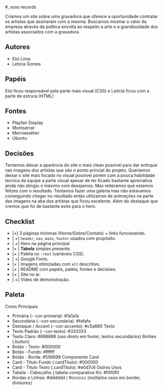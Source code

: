 
#, xoxo records

Criamos um site sobre uma gravadora que oferece a oportunidade contratar os artistas que
assinaram com a mesma. Buscamos mostrar o valor da empresa através da política envolta ao
respeito a arte e a grandiosidade dos artistas associados com a gravadora.



## Autores

- Eloi Lima
- Letícia Gomes

## Papéis

Eloi ficou responsável pela parte mais visual (CSS) e Letícia ficou com a parte de estrura (HTML) 
## Fontes

- Playfair Display
- Montserrat
- Merriweather
- Ubuntu
## Decisões

Tentamos deixar a aparência do site o mais clean possível para dar enfoque nas imagens dos
artistas que são o ponto princial do projeto. Queriamos deixar o site mais focado no visual
possível porém com a pouca habilidade tecnica da equipe a parte visual apesar de ter ficado
bastante apreciativa ainda não atingiu o máximo com desejamos. Mas reiteramos que estamos
felizes com o resultado. Tentamos fazer uma galeria mas não estavamos conseguindo chegar no
resultado então utilizamos de animações na parte das imagens na aba dos artistas que ficou
excelente. Além do destaque que cremos que foi de bastante exito para o hero.
## Checklist

- [×]  3 páginas mínimas (Home/Sobre/Contato) + links funcionando.
- [ ×]  `header`, `nav`, `main`, `footer` usados com propósito.
- [ ×]  Hero na página principal
- [× ]  **Tabela** simples presente.
- [× ]  Paleta no `:root` (variáveis CSS).
- [ ×]  Google Fonts.
- [× ]  Imagens otimizadas com `alt` descritivo.
- [× ]  README com papéis, paleta, fontes e decisões.
- [× ]  Site no ar.
- [ ×]  Vídeo de demonstração.
## Paleta

Cores Principais
 * Primária (--cor-primaria): #1a1a1a
 * Secundária (--cor-secundaria): #fafafa
 * Destaque / Accent (--cor-accento): #c5a880
Texto
 * Texto Padrão (--cor-texto): #333333
 * Texto Claro: #888888 (uso direto em footer, textos secundários)
Botões (.button)
 * Botão - Texto: #000000
 * Botão - Fundo: #ffffff
 * Botão - Borda: #556699
Componente Card
 * Card - Título Fundo (.cardTitulo): #000000
 * Card - Título Texto (.cardTitulo): #e0d7c6
Outros Usos
 * Tabela - Cabeçalho (.tabela-comparativa th): #f0f0f0
 * Bordas e Linhas: #dddddd / #cccccc (múltiplos usos em border, divisores)
